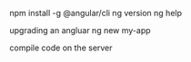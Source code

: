 npm install -g @angular/cli
ng version
ng help

upgrading an angluar
ng new my-app

compile code on the server
